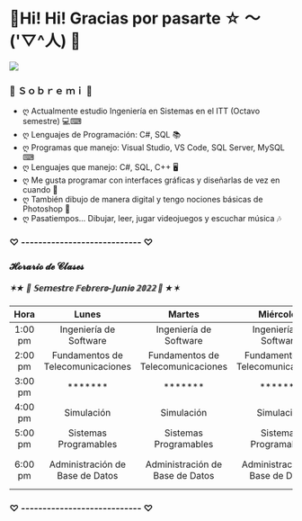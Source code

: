 # 🌸Hi! Hi! Gracias por pasarte  ☆ ～('▽^人) 🌸

![](https://i.imgur.com/9rHqiB3.png)

### 💮 Ｓｏｂｒｅ  ｍｉ 💮
- ღ Actualmente estudio Ingeniería en Sistemas en el ITT (Octavo semestre) 💻⌨
- ღ Lenguajes de Programación: C#, SQL 📚
- ღ Programas que manejo: Visual Studio, VS Code, SQL Server, MySQL ⌨
- ღ Lenguajes que manejo: C#, SQL, C++ 🖥
- ღ Me gusta programar con interfaces gráficas y diseñarlas de vez en cuando 🎨
- ღ También dibujo de manera digital y tengo nociones básicas de Photoshop 📝
- ღ Pasatiempos... Dibujar, leer, jugar videojuegos y escuchar música 🎶

### ♡ ---------------------------- ♡

### 𝓗𝓸𝓻𝓪𝓻𝓲𝓸 𝓭𝓮 𝓒𝓵𝓪𝓼𝓮𝓼
##### ✶★  🎀 𝕊𝕖𝕞𝕖𝕤𝕥𝕣𝕖 𝔽𝕖𝕓𝕣𝕖𝕣𝕠-𝕁𝕦𝕟𝕚𝕠 𝟚𝟘𝟚𝟚 🎀  ★✶

|   Hora  |               Lunes               |               Martes              |             Miércoles             |               Jueves              |             Viernes             |
|:-------:|:---------------------------------:|:---------------------------------:|:---------------------------------:|:---------------------------------:|:-------------------------------:|
| 1:00 pm |       Ingeniería de Software      |       Ingeniería de Software      |       Ingeniería de Software      |       Ingeniería de Software      |      Ingeniería de Software     |
| 2:00 pm | Fundamentos de Telecomunicaciones | Fundamentos de Telecomunicaciones | Fundamentos de Telecomunicaciones | Fundamentos de Telecomunicaciones |             *******             |
| 3:00 pm |              *******              |              *******              |              *******              |              *******              |             *******             |
| 4:00 pm |             Simulación            |             Simulación            |             Simulación            |             Simulación            |            Simulación           |
| 5:00 pm |       Sistemas Programables       |       Sistemas Programables       |       Sistemas Programables       |       Sistemas Programables       |             *******             |
| 6:00 pm |  Administración de Base de Datos  |  Administración de Base de Datos  |  Administración de Base de Datos  |  Administración de Base de Datos  | Administración de Base de Datos |

### ♡ ---------------------------- ♡
